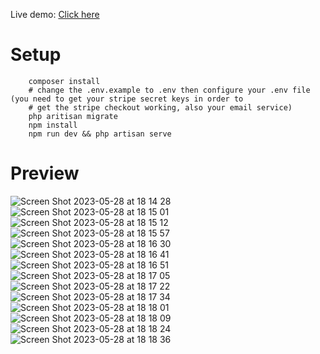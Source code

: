 Live demo:
<a href="https://shopi.isawi.tech">Click here</a>
# Setup
```
    composer install
    # change the .env.example to .env then configure your .env file (you need to get your stripe secret keys in order to 
    # get the stripe checkout working, also your email service)
    php aritisan migrate
    npm install
    npm run dev && php artisan serve
```
# Preview
![Screen Shot 2023-05-28 at 18 14 28](https://github.com/YusufLisawi/Shopi/assets/90868691/6c4d3cca-9c31-4fe8-bf4b-584581032edf)
![Screen Shot 2023-05-28 at 18 15 01](https://github.com/YusufLisawi/Shopi/assets/90868691/6f1b18fd-ade5-46e5-850d-91566f585faf)
![Screen Shot 2023-05-28 at 18 15 12](https://github.com/YusufLisawi/Shopi/assets/90868691/31f02ed2-bc14-41cb-9c6e-0d36b42e59e0)
![Screen Shot 2023-05-28 at 18 15 57](https://github.com/YusufLisawi/Shopi/assets/90868691/9bbcee17-37a9-43ad-9e35-4f68da7ed76f)
![Screen Shot 2023-05-28 at 18 16 30](https://github.com/YusufLisawi/Shopi/assets/90868691/8b3a7374-a7ac-4661-900a-c06e89a50193)
![Screen Shot 2023-05-28 at 18 16 41](https://github.com/YusufLisawi/Shopi/assets/90868691/f1c3970f-f3a7-42d9-8ed2-620cbe3db6c3)
![Screen Shot 2023-05-28 at 18 16 51](https://github.com/YusufLisawi/Shopi/assets/90868691/fd9a2c85-53b2-4bde-ab0e-75b94841ea9a)
![Screen Shot 2023-05-28 at 18 17 05](https://github.com/YusufLisawi/Shopi/assets/90868691/d4684f14-c996-4a29-84ba-a2841102b63d)
![Screen Shot 2023-05-28 at 18 17 22](https://github.com/YusufLisawi/Shopi/assets/90868691/ba5d6ab6-1897-499e-9a1e-25f2628ddf2e)
![Screen Shot 2023-05-28 at 18 17 34](https://github.com/YusufLisawi/Shopi/assets/90868691/a3d403e9-0623-44c4-95e3-ff66f088b313)
![Screen Shot 2023-05-28 at 18 18 01](https://github.com/YusufLisawi/Shopi/assets/90868691/9f61537b-79e4-4d85-a1ba-d0a8dbc7ef77)
![Screen Shot 2023-05-28 at 18 18 09](https://github.com/YusufLisawi/Shopi/assets/90868691/4bf526a8-9207-4efc-8bce-ec7f203e547c)
![Screen Shot 2023-05-28 at 18 18 24](https://github.com/YusufLisawi/Shopi/assets/90868691/82031c11-08c8-4718-8d11-6a927d336a05)
![Screen Shot 2023-05-28 at 18 18 36](https://github.com/YusufLisawi/Shopi/assets/90868691/2c175a8d-5eb0-4fa7-a8a2-54f1919ffb25)
